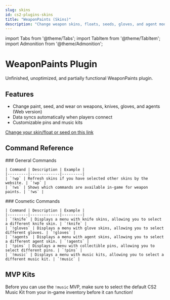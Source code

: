 ```yaml
---
slug: skins
id: cs2-plugins-skins
title: "WeaponPaints (Skins)"
description: "Change weapon skins, floats, seeds, gloves, and agent models in CS2"
---
```


import Tabs from '@theme/Tabs';
import TabItem from '@theme/TabItem';
import Admonition from '@theme/Admonition';

# WeaponPaints Plugin

Unfinished, unoptimized, and partially functional WeaponPaints plugin.

## Features

- Change paint, seed, and wear on weapons, knives, gloves, and agents (Web version)
- Data syncs automatically when players connect
- Customizable pins and music kits

<Admonition type="tip">
  <p><a href="https://example.com/weaponpaints">Change your skin/float or seed on this link</a></p>
</Admonition>

## Command Reference

<Tabs>
  <TabItem value="general" label="General Commands" default>
    ### General Commands
    
    | Command | Description | Example |
    |---------|-------------|---------|
    | `!wp` | Refresh skins if you have selected other skins by the website. | `!wp` |
    | `!ws` | Shows which commands are available in-game for weapon paints. | `!ws` |
  </TabItem>
  
  <TabItem value="cosmetics" label="Cosmetic Commands">
    ### Cosmetic Commands
    
    | Command | Description | Example |
    |---------|-------------|---------|
    | `!knife` | Displays a menu with knife skins, allowing you to select a different knife skin. | `!knife` |
    | `!gloves` | Displays a menu with glove skins, allowing you to select different gloves. | `!gloves` |
    | `!agents` | Displays a menu with agent skins, allowing you to select a different agent skin. | `!agents` |
    | `!pins` | Displays a menu with collectible pins, allowing you to select different pins. | `!pins` |
    | `!music` | Displays a menu with music kits, allowing you to select a different music kit. | `!music` |
  </TabItem>
</Tabs>

## MVP Kits

<Admonition type="warning">
  <p>Before you can use the <code>!music</code> MVP, make sure to select the default CS2 Music Kit from your in-game inventory before it can function!</p>
</Admonition>

